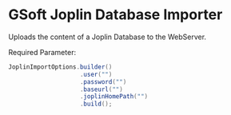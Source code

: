 # GSoft Joplin Database Importer

Uploads the content of a Joplin Database to the WebServer.

Required Parameter:
``` Java
JoplinImportOptions.builder()
                    .user("")
                    .password("")
                    .baseurl("")
                    .joplinHomePath("")
                    .build();
```

